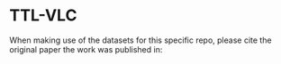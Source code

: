 # TTL-VLC
When making use of the datasets for this specific repo, please cite the original paper the work was published in:

